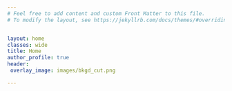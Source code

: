 ```yaml
---
# Feel free to add content and custom Front Matter to this file.
# To modify the layout, see https://jekyllrb.com/docs/themes/#overriding-theme-defaults


layout: home
classes: wide
title: Home
author_profile: true
header:
 overlay_image: images/bkgd_cut.png

---
```

